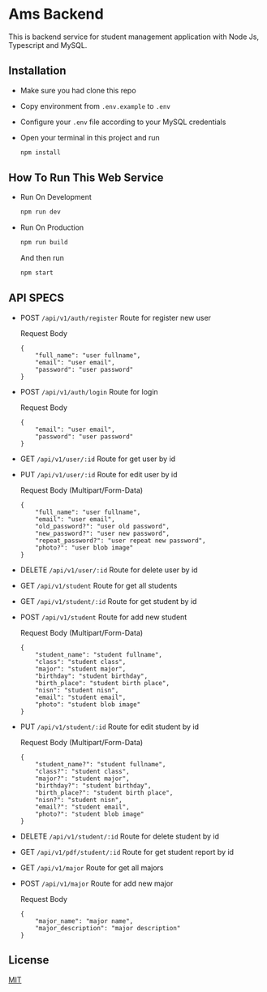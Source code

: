 # Ams Backend

This is backend service for student management application with Node Js, Typescript and MySQL.

## Installation 

- Make sure you had clone this repo
- Copy environment from `.env.example` to `.env`
- Configure your `.env` file according to your MySQL credentials
- Open your terminal in this project and run 

	```bash
	npm install
	```

## How To Run This Web Service

- Run On Development

	```bash
	npm run dev
	```

- Run On Production

	```bash
	npm run build
	```

	And then run

	```bash
	npm start
	```
## API SPECS

- POST `/api/v1/auth/register` Route for register new user

	Request Body

	```
	{
		"full_name": "user fullname",
		"email": "user email",
		"password": "user password"
	}
	```

- POST `/api/v1/auth/login` Route for login

	Request Body

	```
	{
		"email": "user email",
		"password": "user password"
	}
	```

- GET `/api/v1/user/:id` Route for get user by id
- PUT `/api/v1/user/:id` Route for edit user by id

	Request Body (Multipart/Form-Data)

	```
	{
		"full_name": "user fullname",
		"email": "user email",
		"old_password?": "user old password",
		"new_password?": "user new password",
		"repeat_password?": "user repeat new password",
		"photo?": "user blob image"
	}
	```
- DELETE `/api/v1/user/:id` Route for delete user by id
- GET `/api/v1/student` Route for get all students
- GET `/api/v1/student/:id` Route for get student by id
- POST `/api/v1/student` Route for add new student

	Request Body (Multipart/Form-Data)

	```
	{
		"student_name": "student fullname",
		"class": "student class",
		"major": "student major",
		"birthday": "student birthday",
		"birth_place": "student birth place",
		"nisn": "student nisn",
		"email": "student email",
		"photo": "student blob image"
	}
	```

- PUT `/api/v1/student/:id` Route for edit student by id

	Request Body (Multipart/Form-Data)

	```
	{
		"student_name?": "student fullname",
		"class?": "student class",
		"major?": "student major",
		"birthday?": "student birthday",
		"birth_place?": "student birth place",
		"nisn?": "student nisn",
		"email?": "student email",
		"photo?": "student blob image"
	}
	```

- DELETE `/api/v1/student/:id` Route for delete student by id
- GET `/api/v1/pdf/student/:id` Route for get student report by id
- GET `/api/v1/major` Route for get all majors

- POST `/api/v1/major` Route for add new major

	Request Body

	```
	{
		"major_name": "major name",
		"major_description": "major description"
	}
	```

## License
[MIT](https://choosealicense.com/licenses/mit/)